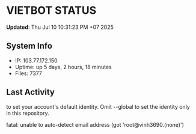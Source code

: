 # VIETBOT STATUS
**Updated**: Thu Jul 10 10:31:23 PM +07 2025

## System Info
- IP: 103.77.172.150
- Uptime: up 5 days, 2 hours, 18 minutes
- Files: 7377

## Last Activity

to set your account's default identity.
Omit --global to set the identity only in this repository.

fatal: unable to auto-detect email address (got 'root@vinh3690.(none)')
